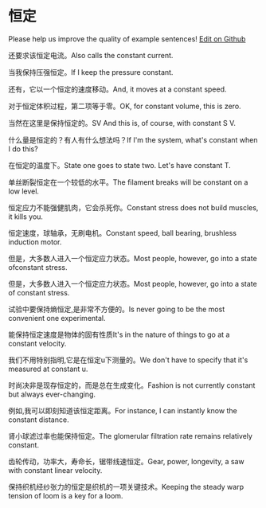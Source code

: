 # 恒定

Please help us improve the quality of example sentences! [Edit on Github](https://github.com/jiyushe/jiyu-example-sentence-source/blob/main/chinese/hengding.md)

<p><span class="chinese">还要求该恒定电流。</span><span class="english">Also calls the constant current.</span></p>

<p><span class="chinese">当我保持压强恒定。</span><span class="english">If I keep the pressure constant.</span></p>

<p><span class="chinese">还有，它以一个恒定的速度移动。</span><span class="english">And, it moves at a constant speed.</span></p>

<p><span class="chinese">对于恒定体积过程，第二项等于零。</span><span class="english">OK, for constant volume, this is zero.</span></p>

<p><span class="chinese">当然在这里是保持恒定的。</span><span class="english">SV And this is, of course, with constant S V.</span></p>

<p><span class="chinese">什么量是恒定的？有人有什么想法吗？</span><span class="english">If I'm the system, what's constant when I do this?</span></p>

<p><span class="chinese">在恒定的温度下。</span><span class="english">State one goes to state two. Let's have constant T.</span></p>

<p><span class="chinese">单丝断裂恒定在一个较低的水平。</span><span class="english">The filament breaks will be constant on a low level.</span></p>

<p><span class="chinese">恒定应力不能强健肌肉，它会杀死你。</span><span class="english">Constant stress does not build muscles, it kills you.</span></p>

<p><span class="chinese">恒定速度，球轴承，无刷电机。</span><span class="english">Constant speed, ball bearing, brushless induction motor.</span></p>

<p><span class="chinese">但是，大多数人进入一个恒定应力状态。</span><span class="english">Most people, however, go into a state ofconstant stress.</span></p>

<p><span class="chinese">但是，大多数人进入一个恒定应力状态。</span><span class="english">Most people, however, go into a state of constant stress.</span></p>

<p><span class="chinese">试验中要保持熵恒定,是非常不方便的。</span><span class="english">Is never going to be the most convenient one experimental.</span></p>

<p><span class="chinese">能保持恒定速度是物体的固有性质</span><span class="english">It's in the nature of things to go at a constant velocity.</span></p>

<p><span class="chinese">我们不用特别指明,它是在恒定u下测量的。</span><span class="english">We don't have to specify that it's measured at constant u.</span></p>

<p><span class="chinese">时尚决非是现存恒定的，而是总在生成变化。</span><span class="english">Fashion is not currently constant but always ever-changing.</span></p>

<p><span class="chinese">例如,我可以即刻知道该恒定距离。</span><span class="english">For instance, I can  instantly know the  constant distance.</span></p>

<p><span class="chinese">肾小球滤过率也能保持恒定。</span><span class="english">The glomerular filtration rate remains relatively constant.</span></p>

<p><span class="chinese">齿轮传动，功率大，寿命长，锯带线速恒定。</span><span class="english">Gear, power, longevity, a saw with constant linear velocity.</span></p>

<p><span class="chinese">保持织机经纱张力的恒定是织机的一项关键技术。</span><span class="english">Keeping the steady warp tension of loom is a key for a loom.</span></p>

